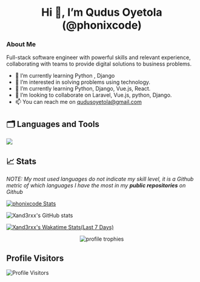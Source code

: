 <h1 align="center"> Hi 👋, I’m Qudus Oyetola (@phonixcode)</h1>

### About Me 

Full-stack software engineer with powerful skills and relevant experience, collaborating with teams to provide digital solutions to business problems.

- 🌱 I’m currently learning Python , Django
- 👀 I’m interested in solving problems using technology.
- 🌱 I’m currently learning Python, Django, Vue.js, React.
- 💞️ I’m looking to collaborate on Laravel, Vue.js, python, Django.
- 📫 You can reach me on qudusoyetola@gmail.com

## 🗂️ Languages and Tools

<p align="left"> <a href="https://skillicons.dev"><img src="https://skillicons.dev/icons?i=php,laravel,py,django,html,cs,js,react,vue,redux,jquery,bootstrap,mysql,firebase" /></a></p>

## 📈 Stats
*NOTE: My most used languages do not indicate my skill level, it is a Github metric of which languages I have the most in my __**public repositories**__ on Github*

<a href="#">
  <img align="center" src="https://github-readme-stats.vercel.app/api/top-langs/?username=phonixcode&layout=compact&bg_color=0,232526,414345&icon_color=ffffff&title_color=ffffff&text_color=ffffff&line_height=30&v=5" alt="phonixcode Stats" />
</a>

![Xand3rxx's GitHub stats](https://github-readme-stats.vercel.app/api?username=phonixcode&show_icons=true&theme=radical)

[![Xand3rxx's Wakatime Stats(Last 7 Days)](https://github-readme-stats.vercel.app/api/wakatime?username=phonixcode&layout=compact)](https://wakatime.com/@phonixcode)

<div align="center">
    <img src="https://github-profile-trophy.vercel.app/?username=phonixcode&row=1&column=6&margin-h=8&theme=darkhub&count_private=true&margin-w=15&no-frame=true" alt="profile trophies" />
    <br />
</div>

## Profile Visitors

![Profile Visitors](https://visitor-badge.glitch.me/badge?page_id=phonixcode.phonixcode)
